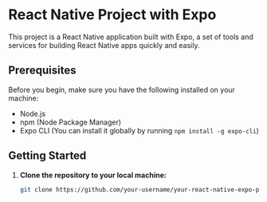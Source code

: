 # React Native Project with Expo

This project is a React Native application built with Expo, a set of tools and services for building React Native apps quickly and easily.

## Prerequisites

Before you begin, make sure you have the following installed on your machine:

- Node.js
- npm (Node Package Manager)
- Expo CLI (You can install it globally by running `npm install -g expo-cli`)

## Getting Started

1. **Clone the repository to your local machine:**

   ```bash
   git clone https://github.com/your-username/your-react-native-expo-project.git
